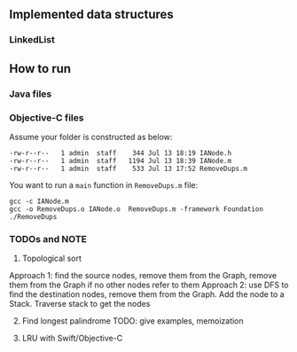 ## Implemented data structures

### LinkedList

## How to run

### Java files

### Objective-C files

Assume your folder is constructed as below:

```
-rw-r--r--   1 admin  staff    344 Jul 13 18:19 IANode.h
-rw-r--r--   1 admin  staff   1194 Jul 13 18:39 IANode.m
-rw-r--r--   1 admin  staff    533 Jul 13 17:52 RemoveDups.m
```

You want to run a `main` function in `RemoveDups.m` file:

```
gcc -c IANode.m
gcc -o RemoveDups.o IANode.o  RemoveDups.m -framework Foundation
./RemoveDups
```

### TODOs and NOTE

1. Topological sort

Approach 1: find the source nodes, remove them from the Graph, remove them from the Graph if no other nodes refer to them
Approach 2: use DFS to find the destination nodes, remove them from the Graph. Add the node to a Stack.
Traverse stack to get the nodes

2. Find longest palindrome
TODO: give examples, memoization

3. LRU with Swift/Objective-C

